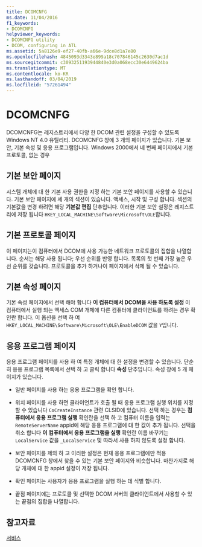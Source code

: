 ```yaml
---
title: DCOMCNFG
ms.date: 11/04/2016
f1_keywords:
- DCOMCNFG
helpviewer_keywords:
- DCOMCNFG utility
- DCOM, configuring in ATL
ms.assetid: 5a8126e9-ef27-40fb-a66e-9dce8d1a7e80
ms.openlocfilehash: 4845093d3343e899a18c707846145c2630d7ac1d
ms.sourcegitcommit: c3093251193944840e3d0a068ecc30e6449624ba
ms.translationtype: MT
ms.contentlocale: ko-KR
ms.lasthandoff: 03/04/2019
ms.locfileid: "57261494"
---
```

# <a name="dcomcnfg"></a>DCOMCNFG

DCOMCNFG는 레지스트리에서 다양 한 DCOM 관련 설정을 구성할 수 있도록 Windows NT 4.0 유틸리티. DCOMCNFG 창에 3 개의 페이지가 있습니다. 기본 보안, 기본 속성 및 응용 프로그램입니다. Windows 2000에서 네 번째 페이지에서 기본 프로토콜, 없는 경우

## <a name="default-security-page"></a>기본 보안 페이지

시스템 개체에 대 한 기본 사용 권한을 지정 하는 기본 보안 페이지를 사용할 수 있습니다. 기본 보안 페이지에 세 개의 섹션이 있습니다. 액세스, 시작 및 구성 합니다. 섹션의 기본값을 변경 하려면 해당 **기본값 편집** 단추입니다. 이러한 기본 보안 설정은 레지스트리에 저장 됩니다 `HKEY_LOCAL_MACHINE\Software\Microsoft\OLE`합니다.

## <a name="default-protocols-page"></a>기본 프로토콜 페이지

이 페이지는이 컴퓨터에서 DCOM에 사용 가능한 네트워크 프로토콜의 집합을 나열합니다. 순서는 해당 사용 됩니다; 우선 순위를 반영 합니다. 목록의 첫 번째 가장 높은 우선 순위를 갖습니다. 프로토콜을 추가 하거나이 페이지에서 삭제 될 수 있습니다.

## <a name="default-properties-page"></a>기본 속성 페이지

기본 속성 페이지에서 선택 해야 합니다 **이 컴퓨터에서 DCOM을 사용 하도록 설정** 이 컴퓨터에서 실행 되는 액세스 COM 개체에 다른 컴퓨터에 클라이언트를 하려는 경우 확인란 합니다. 이 옵션을 선택 하 여 `HKEY_LOCAL_MACHINE\Software\Microsoft\OLE\EnableDCOM` 값을 `Y`입니다.

## <a name="applications-page"></a>응용 프로그램 페이지

응용 프로그램 페이지를 사용 하 여 특정 개체에 대 한 설정을 변경할 수 있습니다. 단순히 응용 프로그램 목록에서 선택 하 고 클릭 합니다 **속성** 단추입니다. 속성 창에 5 개 페이지가 있습니다.

- 일반 페이지를 사용 하는 응용 프로그램을 확인 합니다.

- 위치 페이지를 사용 하면 클라이언트가 호출 될 때 응용 프로그램 실행 위치를 지정할 수 있습니다 `CoCreateInstance` 관련 CLSID에 있습니다. 선택 하는 경우는 **컴퓨터에서 응용 프로그램 실행** 확인란을 선택 하 고 컴퓨터 이름을 입력는 `RemoteServerName` appid에 해당 응용 프로그램에 대 한 값이 추가 됩니다. 선택을 취소 합니다 **이 컴퓨터에서 응용 프로그램을 실행** 확인란 이름 바꾸기는 `LocalService` 값을 `_LocalService` 및 따라서 사용 하지 않도록 설정 합니다.

- 보안 페이지를 제외 하 고 이러한 설정은 현재 응용 프로그램에만 적용 DCOMCNFG 창에서 찾을 수 있는 기본 보안 페이지와 비슷합니다. 마찬가지로 해당 개체에 대 한 appid 설정이 저장 됩니다.

- 확인 페이지는 사용자가 응용 프로그램을 실행 하는 데 식별 합니다.

- 끝점 페이지에는 프로토콜 및 선택한 DCOM 서버의 클라이언트에서 사용할 수 있는 끝점의 집합을 나열합니다.

## <a name="see-also"></a>참고자료

[서비스](../atl/atl-services.md)

